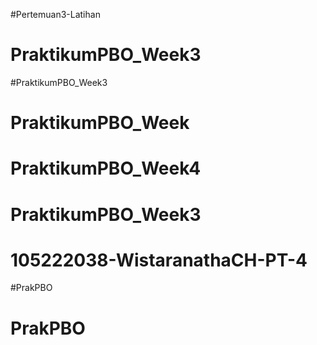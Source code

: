 #Pertemuan3-Latihan
# PraktikumPBO_Week3
 #PraktikumPBO_Week3
# PraktikumPBO_Week
# PraktikumPBO_Week4
# PraktikumPBO_Week3
# 105222038-WistaranathaCH-PT-4
#PrakPBO
# PrakPBO
